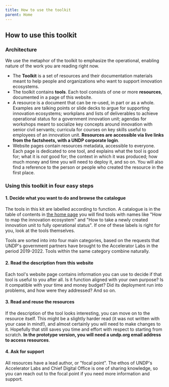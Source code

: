 ```yaml
---
title: How to use the toolkit
parent: Home
---
```


## How to use this toolkit

### Architecture

We use the metaphor of the toolkit to emphasize the operational, enabling nature of the work you are reading right now. 	

* The **Toolkit** is a set of resources and their documentation materials meant to help people and organizations who want to support innovation ecosystems.
* The toolkit contains **tools**. Each tool consists of one or more **resources**, documented in a page of this website.
* A resource is a document that can be re-used, in part or as a whole. Examples are talking points or slide decks to argue for supporting innovation ecosystems; workplans and lists of deliverables to achieve operational status for a government innovation unit; agendas for workshops meant to socialize key concepts around innovation with senior civil servants; curricula for courses on key skills useful to employees of an innovation unit. **Resources are accessible via live links from the factsheets, with a UNDP corporate login**.
* Website pages contain resources metadata, accessible to everyone. Each page is dedicated to one tool, and explains what the tool is good for; what it is *not* good for; the context in which it was produced; how much money and time you will need to deploy it, and so on. You will also find a reference to the person or people who created the resource in the first place. 

### Using this toolkit in four easy steps

#### 1. Decide what you want to do and browse the catalogue

The tools in this kit are labelled according to function. A catalogue is in the table of contents in [the home page](../../README.html) you will find tools with names like "How to map the innovation ecosystem" and "How to take a newly created innovation unit to fully operational status". If one of these labels is right for you, look at the tools themselves.

Tools are sorted into into four main categories, based on the requests that UNDP's government partners have brought to the Accelerator Labs in the period 2019-2022. Tools within the same category combine naturally.

#### 2. Read the description from this website

Each tool's website page contains information you can use to decide if that tool is useful to you after all. Is it function aligned with your own purpose? Is it compatible with your time and money budget? Did its deployment run into problems, and how were they addressed? And so on. 

#### 3. Read and reuse the resources

If the description of the tool looks interesting, you can move on to the resource itself. This might be a slightly harder read (it was not written with your case in mind!), and almost certainly you will need to make changes to it. Hopefully that still saves you time and effort with respect to starting from scratch. **In the prototype version, you will need a undp.org email address to access resources**.

#### 4. Ask for support

All resources have a lead author, or "focal point". The ethos of UNDP's Accelerator Labs and Chief Digital Office is one of sharing knowledge, so you can reach out to the focal point if you need more information and support.

